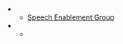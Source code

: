   *   * [Speech Enablement Group](https://confluence.inin.com/display/MediaGroup/Speech+Solutions+Dev+Group)
  *   * 

